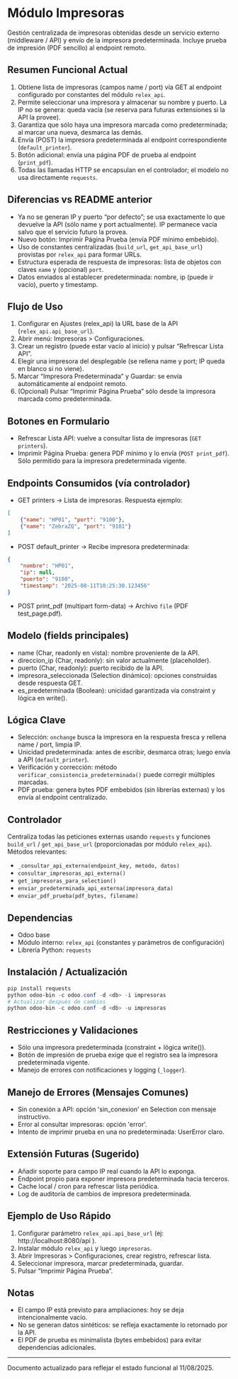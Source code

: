 # Módulo Impresoras

Gestión centralizada de impresoras obtenidas desde un servicio externo (middleware / API) y envío de la impresora predeterminada. Incluye prueba de impresión (PDF sencillo) al endpoint remoto.

## Resumen Funcional Actual
1. Obtiene lista de impresoras (campos name / port) vía GET al endpoint configurado por constantes del módulo `relex_api`.
2. Permite seleccionar una impresora y almacenar su nombre y puerto. La IP no se genera: queda vacía (se reserva para futuras extensiones si la API la provee).
3. Garantiza que sólo haya una impresora marcada como predeterminada; al marcar una nueva, desmarca las demás.
4. Envía (POST) la impresora predeterminada al endpoint correspondiente (`default_printer`).
5. Botón adicional: envía una página PDF de prueba al endpoint (`print_pdf`).
6. Todas las llamadas HTTP se encapsulan en el controlador; el modelo no usa directamente `requests`.

## Diferencias vs README anterior
- Ya no se generan IP y puerto “por defecto”; se usa exactamente lo que devuelve la API (sólo name y port actualmente). IP permanece vacía salvo que el servicio futuro la provea.
- Nuevo botón: Imprimir Página Prueba (envía PDF mínimo embebido).
- Uso de constantes centralizadas (`build_url`, `get_api_base_url`) provistas por `relex_api` para formar URLs.
- Estructura esperada de respuesta de impresoras: lista de objetos con claves `name` y (opcional) `port`.
- Datos enviados al establecer predeterminada: nombre, ip (puede ir vacío), puerto y timestamp.

## Flujo de Uso
1. Configurar en Ajustes (relex_api) la URL base de la API (`relex_api.api_base_url`).
2. Abrir menú: Impresoras > Configuraciones.
3. Crear un registro (puede estar vacío al inicio) y pulsar “Refrescar Lista API”.
4. Elegir una impresora del desplegable (se rellena name y port; IP queda en blanco si no viene).
5. Marcar “Impresora Predeterminada” y Guardar: se envía automáticamente al endpoint remoto.
6. (Opcional) Pulsar “Imprimir Página Prueba” sólo desde la impresora marcada como predeterminada.

## Botones en Formulario
- Refrescar Lista API: vuelve a consultar lista de impresoras (`GET printers`).
- Imprimir Página Prueba: genera PDF mínimo y lo envía (`POST print_pdf`). Sólo permitido para la impresora predeterminada vigente.

## Endpoints Consumidos (vía controlador)
- GET printers → Lista de impresoras. Respuesta ejemplo:
```json
[
    {"name": "HP01", "port": "9100"},
    {"name": "ZebraZQ", "port": "9101"}
]
```
- POST default_printer → Recibe impresora predeterminada:
```json
{
    "nombre": "HP01",
    "ip": null,
    "puerto": "9100",
    "timestamp": "2025-08-11T10:25:30.123456"
}
```
- POST print_pdf (multipart form-data) → Archivo `file` (PDF test_page.pdf).

## Modelo (fields principales)
- name (Char, readonly en vista): nombre proveniente de la API.
- direccion_ip (Char, readonly): sin valor actualmente (placeholder).
- puerto (Char, readonly): puerto recibido de la API.
- impresora_seleccionada (Selection dinámico): opciones construidas desde respuesta GET.
- es_predeterminada (Boolean): unicidad garantizada vía constraint y lógica en write().

## Lógica Clave
- Selección: `onchange` busca la impresora en la respuesta fresca y rellena name / port, limpia IP.
- Unicidad predeterminada: antes de escribir, desmarca otras; luego envía a API (`default_printer`).
- Verificación y corrección: método `verificar_consistencia_predeterminada()` puede corregir múltiples marcadas.
- PDF prueba: genera bytes PDF embebidos (sin librerías externas) y los envía al endpoint centralizado.

## Controlador
Centraliza todas las peticiones externas usando `requests` y funciones `build_url` / `get_api_base_url` (proporcionadas por módulo `relex_api`). Métodos relevantes:
- `_consultar_api_externa(endpoint_key, metodo, datos)`
- `consultar_impresoras_api_externa()`
- `get_impresoras_para_selection()`
- `enviar_predeterminada_api_externa(impresora_data)`
- `enviar_pdf_prueba(pdf_bytes, filename)`

## Dependencias
- Odoo base
- Módulo interno: `relex_api` (constantes y parámetros de configuración)
- Librería Python: `requests`

## Instalación / Actualización
```powershell
pip install requests
python odoo-bin -c odoo.conf -d <db> -i impresoras
# Actualizar después de cambios
python odoo-bin -c odoo.conf -d <db> -u impresoras
```

## Restricciones y Validaciones
- Sólo una impresora predeterminada (constraint + lógica write()).
- Botón de impresión de prueba exige que el registro sea la impresora predeterminada vigente.
- Manejo de errores con notificaciones y logging (`_logger`).

## Manejo de Errores (Mensajes Comunes)
- Sin conexión a API: opción 'sin_conexion' en Selection con mensaje instructivo.
- Error al consultar impresoras: opción 'error'.
- Intento de imprimir prueba en una no predeterminada: UserError claro.

## Extensión Futuras (Sugerido)
- Añadir soporte para campo IP real cuando la API lo exponga.
- Endpoint propio para exponer impresora predeterminada hacia terceros.
- Cache local / cron para refrescar lista periódica.
- Log de auditoría de cambios de impresora predeterminada.

## Ejemplo de Uso Rápido
1. Configurar parámetro `relex_api.api_base_url` (ej: http://localhost:8080/api ).
2. Instalar módulo `relex_api` y luego `impresoras`.
3. Abrir Impresoras > Configuraciones, crear registro, refrescar lista.
4. Seleccionar impresora, marcar predeterminada, guardar.
5. Pulsar “Imprimir Página Prueba”.

## Notas
- El campo IP está previsto para ampliaciones: hoy se deja intencionalmente vacío.
- No se generan datos sintéticos: se refleja exactamente lo retornado por la API.
- El PDF de prueba es minimalista (bytes embebidos) para evitar dependencias adicionales.

---
Documento actualizado para reflejar el estado funcional al 11/08/2025.
